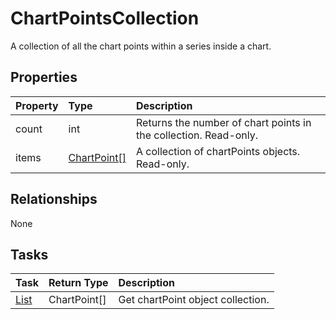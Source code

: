 # ChartPointsCollection

A collection of all the chart points within a series inside a chart.

## Properties
| Property	   | Type	|Description|
|:---------------|:--------|:----------|
|count|int|Returns the number of chart points in the collection. Read-only.|
|items|[ChartPoint[]](chartpoint.md)|A collection of chartPoints objects. Read-only.|

## Relationships
None


## Tasks

| Task		   | Return Type	|Description|
|:---------------|:--------|:----------|
|[List](../api/chartpointscollection_list.md) | ChartPoint[]|Get chartPoint object collection. |
